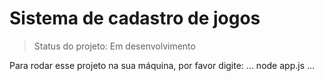 # Sistema de cadastro de jogos

> Status do projeto: Em desenvolvimento

Para rodar esse projeto na sua máquina, por favor digite:
...
node app.js
...
